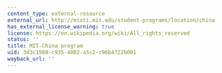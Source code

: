 ```yaml
---
content_type: external-resource
external_url: http://misti.mit.edu/student-programs/location/china
has_external_license_warning: true
license: https://en.wikipedia.org/wiki/All_rights_reserved
status: ''
title: MIT-China program
uid: 3d3c1980-c935-4802-a5c2-c96b4722b001
wayback_url: ''
---
```

